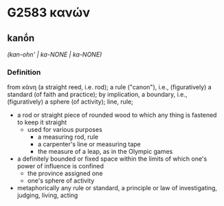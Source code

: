 # G2583 κανών

## kanṓn

_(kan-ohn' | ka-NONE | ka-NONE)_

### Definition

from κάνη (a straight reed, i.e. rod); a rule ("canon"), i.e., (figuratively) a standard (of faith and practice); by implication, a boundary, i.e., (figuratively) a sphere (of activity); line, rule; 

- a rod or straight piece of rounded wood to which any thing is fastened to keep it straight
  - used for various purposes
    - a measuring rod, rule
    - a carpenter's line or measuring tape
    - the measure of a leap, as in the Olympic games
- a definitely bounded or fixed space within the limits of which one's power of influence is confined
  - the province assigned one
  - one's sphere of activity
- metaphorically any rule or standard, a principle or law of investigating, judging, living, acting
